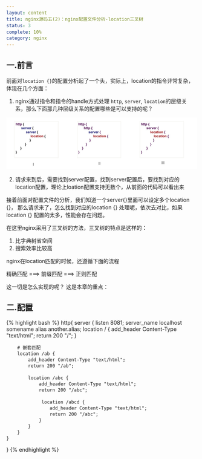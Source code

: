```yaml
---
layout: content
title: nginx源码五(2)：nginx配置文件分析-location三叉树
status: 3
complete: 10% 
category: nginx
---
```


## 一.前言

前面对`location {}`的配置分析起了一个头，实际上，location的指令非常复杂，体现在几个方面：
1. nginx通过指令和指令的handle方式处理 `http`, `server`, `location`的层级关系，那么下面那几种层级关系的配置哪些是可以支持的呢？

![ngx_location_conf](/images/nginx/ngx_location1.jpg)

2. 请求来到后，需要找到server配置，找到server配置后，要找到对应的location配置，理论上loation配置支持无数个，从前面的代码可以看出来


接着前面对配置文件的分析，我们知道一个server{}里面可以设定多个location {}， 那么请求来了，怎么找到对应的location {} 处理呢，依次去对比，如果location {} 配置的太多，性能会存在问题。

在这里nginx采用了三叉树的方法，三叉树的特点是这样的：

1. 比字典树省空间
2. 搜索效率比较高

nginx在location匹配的时候，还遵循下面的流程

精确匹配  ===> 前缀匹配 ===> 正则匹配

这一切是怎么实现的呢？ 这是本章的重点：


## 二.配置

{% highlight bash %}
http{
    server {
        listen       8081;
        server_name  localhost somename  alias  another.alias;
        location / {
            add_header Content-Type "text/html";
            return 200  "/";
        }

        # 嵌套匹配
        location /ab {
            add_header Content-Type "text/html";
            return 200 "/ab";

            location /abc {
                add_header Content-Type "text/html";
                return 200 "/abc";

                 location /abcd {
                    add_header Content-Type "text/html";
                    return 200 "/abc";
                }
            }
        }
    }
}
{% endhighlight %}

